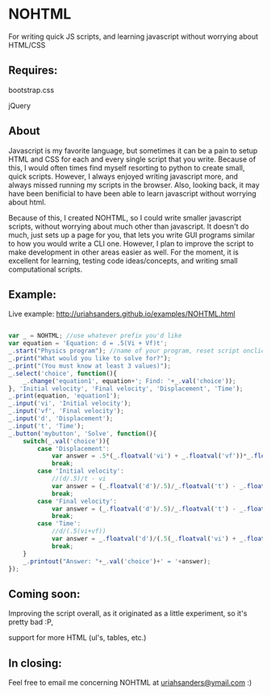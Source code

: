 NOHTML
======

For writing quick JS scripts, and learning javascript without worrying about HTML/CSS

Requires:
---------

bootstrap.css 


jQuery

About
-----

Javascript is my favorite language, but sometimes it can be a pain to setup HTML and CSS for each and every single script that you write. Because
of this, I would often times find myself resorting to python to create small, quick scripts. However, I always enjoyed writing javascript more, and always missed running my scripts in the browser. Also, looking back, it may have been benificial to have been able to learn javascript without worrying about html.  


Because of this, I created NOHTML, so I could write smaller javascript scripts, without worrying about much other than javascript.
It doesn't do much, just sets up a page for you, that lets you write GUI programs similar to how you would write a CLI one. However, I plan to improve the script to make development in other areas easier as well. For the moment, it is excellent for learning, testing code ideas/concepts, and
writing small computational scripts.

Example:   
--------
  
Live example: http://uriahsanders.github.io/examples/NOHTML.html  

~~~javascript

var _ = NOHTML; //use whatever prefix you'd like
var equation = 'Equation: d = .5(Vi + Vf)t';
_.start("Physics program"); //name of your program, reset script onclick
_.print("What would you like to solve for?");
_.print("(You must know at least 3 values)");
_.select('choice', function(){
	_.change('equation1', equation+'; Find: '+_.val('choice'));
}, 'Initial velocity', 'Final velocity', 'Displacement', 'Time');
_.print(equation, 'equation1');
_.input('vi', 'Initial velocity');
_.input('vf', 'Final velocity');
_.input('d', 'Displacement');
_.input('t', 'Time');
_.button('mybutton', 'Solve', function(){
	switch(_.val('choice')){
		case 'Displacement':
			var answer = .5*(_.floatval('vi') + _.floatval('vf'))*_.floatval('t');
			break;
		case 'Initial velocity':
			//(d/.5)/t - vi
			var answer = (_.floatval('d')/.5)/_.floatval('t') - _.floatval('vi');
			break;
		case 'Final velocity':
			var answer = (_.floatval('d')/.5)/_.floatval('t') - _.floatval('vf');
			break;
		case 'Time':
			//d/(.5(vi+vf))
			var answer = _.floatval('d')/(.5(_.floatval('vi') + _.floatval('vf')));
			break;
	}
	_.printout("Answer: "+_.val('choice')+' = '+answer);
});

~~~~

Coming soon:
------------

Improving the script overall, as it originated as a little experiment, so it's pretty bad :P,  

support for more HTML (ul's, tables, etc.)  

In closing:
-----------

Feel free to email me concerning NOHTML at uriahsanders@ymail.com :)


